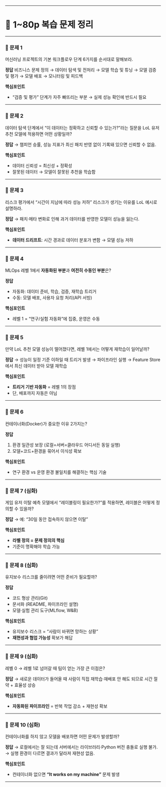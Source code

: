 
---

# 📘 1\~80p 복습 문제 정리

---

### 🔹 문제 1

머신러닝 프로젝트의 기본 워크플로우 단계 6가지를 순서대로 말해보라.

**정답**
비즈니스 문제 정의 → 데이터 탐색 및 전처리 → 모델 학습 및 튜닝 → 모델 검증 및 평가 → 모델 배포 → 모니터링 및 피드백

**핵심포인트**

* “검증 및 평가” 단계가 자주 빠뜨리는 부분 → 실제 성능 확인에 반드시 필요

---

### 🔹 문제 2

데이터 탐색 단계에서 “이 데이터는 정확하고 신뢰할 수 있는가?”라는 질문을
LoL 유저 추천 모델에 적용하면 어떤 상황일까?

**정답**
→ 챔피언 승률, 성능 지표가 최신 패치 반영 없이 기록돼 있으면 신뢰할 수 없음.

**핵심포인트**

* 데이터 신뢰성 = 최신성 + 정확성
* 잘못된 데이터 → 모델이 잘못된 추천을 학습함

---

### 🔹 문제 3

리스크 평가에서 “시간이 지남에 따라 성능 저하” 리스크가 생기는 이유를 LoL 예시로 설명하라.

**정답**
→ 패치·메타 변화로 인해 과거 데이터를 반영한 모델이 성능을 잃는다.

**핵심포인트**

* **데이터 드리프트**: 시간 경과로 데이터 분포가 변함 → 모델 성능 저하

---

### 🔹 문제 4

MLOps 레벨 1에서 **자동화된 부분**과 **여전히 수동인 부분**은?

**정답**

* 자동화: 데이터 준비, 학습, 검증, 재학습 트리거
* 수동: 모델 배포, 사용자 요청 처리(API 서빙)

**핵심포인트**

* 레벨 1 = “연구/실험 자동화”에 집중, 운영은 수동

---

### 🔹 문제 5

만약 LoL 추천 모델 성능이 떨어졌다면, 레벨 1에서는 어떻게 재학습이 일어날까?

**정답**
→ 성능이 일정 기준 이하일 때 트리거 발생 → 파이프라인 실행 → Feature Store에서 최신 데이터 받아 모델 재학습

**핵심포인트**

* **트리거 기반 자동화** = 레벨 1의 장점
* 단, 배포까지 자동은 아님

---

### 🔹 문제 6

컨테이너화(Docker)가 중요한 이유 2가지는?

**정답**

1. 환경 일관성 보장 (로컬=서버=클라우드 어디서든 동일 실행)
2. 모델+코드+환경을 묶어서 이식성 확보

**핵심포인트**

* 연구 환경 vs 운영 환경 불일치를 해결하는 핵심 기술

---

### 🔹 문제 7 (심화)

게임 유저 이탈 예측 모델에서 “레이블링이 필요한가?”를 적용하면, 레이블은 어떻게 정의할 수 있을까?

**정답**
→ 예: “30일 동안 접속하지 않으면 이탈”

**핵심포인트**

* **라벨 정의 = 문제 정의의 핵심**
* 기준이 명확해야 학습 가능

---

### 🔹 문제 8 (심화)

유지보수 리스크를 줄이려면 어떤 준비가 필요할까?

**정답**

* 코드 형상 관리(Git)
* 문서화 (README, 파이프라인 설명)
* 모델·실험 관리 도구(MLflow, W\&B)

**핵심포인트**

* 유지보수 리스크 = “사람이 바뀌면 망하는 상황”
* **재현성과 협업 가능성** 확보가 해답

---

### 🔹 문제 9 (심화)

레벨 0 → 레벨 1로 넘어갈 때 팀이 얻는 가장 큰 이점은?

**정답**
→ 새로운 데이터가 들어올 때 사람이 직접 재학습·재배포 안 해도 되므로 시간 절약 + 효율성 상승

**핵심포인트**

* **자동화된 파이프라인** = 반복 작업 감소 + 재현성 확보

---

### 🔹 문제 10 (심화)

컨테이너화를 하지 않고 모델을 배포하면 어떤 문제가 발생할까?

**정답**
→ 로컬에서는 잘 되는데 서버에서는 라이브러리·Python 버전 충돌로 실행 불가.
→ 실행 환경이 다르면 결과가 달라져 재현성 없음.

**핵심포인트**

* 컨테이너화 없으면 **“It works on my machine”** 문제 발생

---


